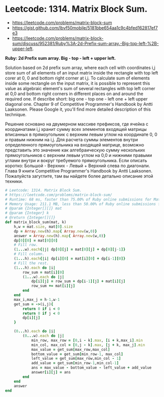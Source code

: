 # Leetcode: 1314. Matrix Block Sum. 

- https://leetcode.com/problems/matrix-block-sum
- https://gist.github.com/lbvf50mobile/5181bbe654aa1c9c4bfed162817ef7e3
- https://leetcode.com/problems/matrix-block-sum/discuss/952381/Ruby%3A-2d-Prefix-sum-array.-Big-top-left-%2B-upper-left.

**Ruby: 2d Prefix sum array. Big - top - left + upper left.**

Solution based on 2d prefix sum array, where each cell with coordinates i,j store sum of all elements of an input matrix inside the rectangle with top left corer at 0, 0 and bottom right corner at i,j. To calculate sum of elements inside some rectangle on the input matrix, it is possible to represent this value as algebraic element's sum of several rectangles with top left corner at 0,0 and bottom right corners in different places on and around the required one. If describe short: big one - top one - left one + left upper diagonal one.
Chapter 9 of Competitive Programmer's Handbook by Antti Laaksonen. Please Google it, you'll find more detailed description of this technique.

Решение основано на двумерном массиве префиксов, где ячейка с координатами i,j хранит сумму всех элементов входящей матрицы вписанных в прямоугольник с верхним левым углом на координате 0, 0 и правым нижним на i,j. Для расчета суммы элементов внутри определенного прямоугольника на входящей матрице, возможно представить это значение как алгебраическую сумму нескольких прямоугольников с верхним левым углом на 0,0 и нижними правыми углами внутри и вокруг требуемого прямоугольника. Если описать коротко: Большой - Верхних - Левый + Верхний слева по диагонали. 
Глава 9 книги Competitive Programmer's Handbook by Antti Laaksonen. Пожалуйста загуглите, там вы найдете более детально описание этой техники.




```Ruby
# Leetcode: 1314. Matrix Block Sum.
# https://leetcode.com/problems/matrix-block-sum/
# Runtime: 68 ms, faster than 75.00% of Ruby online submissions for Matrix Block Sum.
# Memory Usage: 211.1 MB, less than 50.00% of Ruby online submissions for Matrix Block Sum.
# @param {Integer[][]} mat
# @param {Integer} k
# @return {Integer[][]}
def matrix_block_sum(mat, k)
    h,w = mat.size, mat[0].size
    dp = Array.new(h).map{ Array.new(w,0)}
    answer = Array.new(h).map{ Array.new(w,0)}
    dp[0][0] = mat[0][0]
    # Fill row.
    (1...w).each{|j| dp[0][j] = mat[0][j] + dp[0][j-1]}
    # Fill column.
    (1...h).each{|i| dp[i][0] = mat[i][0] + dp[i-1][0]}
    # Fill the rest.
    (1...h).each do |i|
        row_sum = mat[i][0]
        (1...w).each do |j|
            dp[i][j] = row_sum + dp[i-1][j] + mat[i][j]
            row_sum += mat[i][j]
        end
    end
    max_i,max_j = h-1,w-1
    get_sum = ->(i,j){
        return 0 if i < 0
        return 0 if j < 0
        dp[i][j]
    }

    (0...h).each do |i|
        (0...w).each do |j|
            min_row, max_row = [0,i - k].max, [i + k,max_i].min
            min_col, max_col = [0,j - k].max, [j + k, max_j].min
            max_value = get_sum[max_row,max_col]
            bottom_value = get_sum[min_row-1, max_col]
            left_value = get_sum[max_row,min_col - 1]
            add_value = get_sum[min_row-1,min_col-1]
            ans = max_value - bottom_value - left_value + add_value
            answer[i][j] = ans
        end
    end
    answer    
end
```